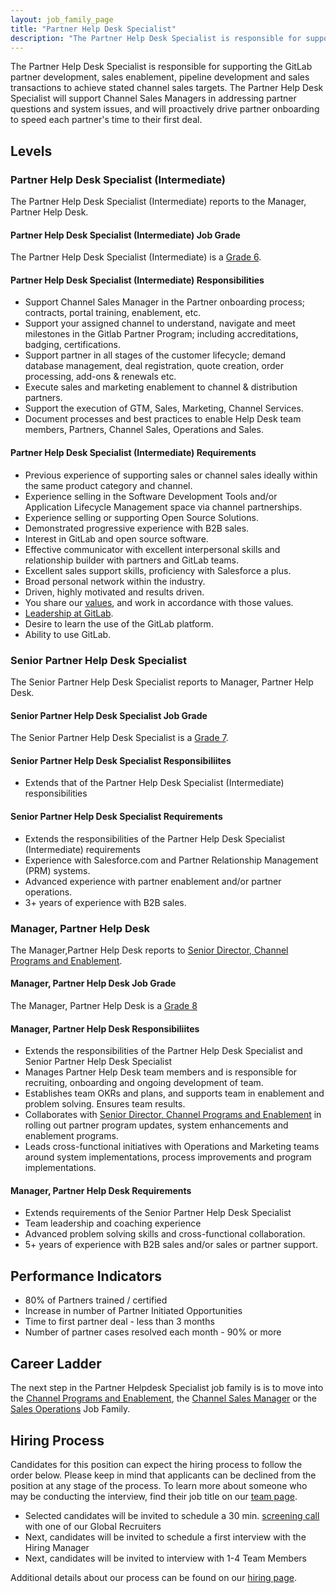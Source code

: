```yaml
---
layout: job_family_page
title: "Partner Help Desk Specialist"
description: "The Partner Help Desk Specialist is responsible for supporting the GitLab partner development, sales enablement, pipeline development and sales transactions. "
---
```


The Partner Help Desk Specialist is responsible for supporting the GitLab partner development, sales enablement, pipeline development and sales transactions to achieve stated channel sales targets.  The Partner Help Desk Specialist will support Channel Sales Managers in addressing partner questions and system issues, and will proactively drive partner onboarding to speed each partner's time to their first deal.

## Levels

### Partner Help Desk Specialist (Intermediate)

The Partner Help Desk Specialist (Intermediate) reports to the Manager, Partner Help Desk.

#### Partner Help Desk Specialist (Intermediate) Job Grade

The Partner Help Desk Specialist (Intermediate) is a [Grade 6](/handbook/total-rewards/compensation/compensation-calculator/#gitlab-job-grades).

#### Partner Help Desk Specialist (Intermediate) Responsibilities

- Support Channel Sales Manager in the Partner onboarding process; contracts, portal training, enablement, etc.
- Support your assigned channel to understand, navigate and meet milestones in the Gitlab Partner Program; including accreditations, badging, certifications.
- Support partner in all stages of the customer lifecycle; demand database management, deal registration, quote creation, order processing, add-ons & renewals etc.
- Execute sales and marketing enablement to channel & distribution partners.
- Support the execution of GTM, Sales, Marketing, Channel Services.
- Document processes and best practices to enable Help Desk team members, Partners, Channel Sales, Operations and Sales.

#### Partner Help Desk Specialist (Intermediate) Requirements

- Previous experience of supporting sales or channel sales ideally within the same product category and channel.
- Experience selling in the Software Development Tools and/or Application Lifecycle Management space via channel partnerships.
- Experience selling or supporting Open Source Solutions.
- Demonstrated progressive experience with B2B sales.
- Interest in GitLab and open source software.
- Effective communicator with excellent interpersonal skills and relationship builder with partners and GitLab teams.
- Excellent sales support skills, proficiency with Salesforce a plus.
- Broad personal network within the industry.
- Driven, highly motivated and results driven.
- You share our [values](/handbook/values/), and work in accordance with those values.
- [Leadership at GitLab](/handbook/leadership/).
- Desire to learn the use of the GitLab platform.
- Ability to use GitLab.


### Senior Partner Help Desk Specialist

The Senior Partner Help Desk Specialist reports to Manager, Partner Help Desk.

#### Senior Partner Help Desk Specialist Job Grade

The Senior Partner Help Desk Specialist is a [Grade 7](/handbook/total-rewards/compensation/compensation-calculator/#gitlab-job-grades).

#### Senior Partner Help Desk Specialist Responsibiliites

- Extends that of the Partner Help Desk Specialist (Intermediate) responsibilities

#### Senior Partner Help Desk Specialist Requirements

- Extends the responsibilities of the Partner Help Desk Specialist (Intermediate) requirements
- Experience with Salesforce.com and Partner Relationship Management (PRM) systems.
- Advanced experience with partner enablement and/or partner operations.
- 3+ years of experience with B2B sales.


### Manager, Partner Help Desk

The Manager,Partner Help Desk reports to [Senior Director, Channel Programs and Enablement](/job-families/sales/director-channel-programs-and-enablement/).

#### Manager, Partner Help Desk  Job Grade

The Manager, Partner Help Desk is a [Grade 8](/handbook/total-rewards/compensation/compensation-calculator/#gitlab-job-grades)

#### Manager, Partner Help Desk Responsibiliites

- Extends the responsibilities of the Partner Help Desk Specialist and Senior Partner Help Desk Specialist
- Manages  Partner Help Desk team members and is responsible for recruiting, onboarding and ongoing development of team.  
- Establishes team OKRs and plans, and supports team in enablement and problem solving.  Ensures team results.
- Collaborates with [Senior Director, Channel Programs and Enablement](/job-families/sales/director-channel-programs-and-enablement/) in rolling out partner program updates, system enhancements and enablement programs.
- Leads cross-functional initiatives with Operations and Marketing teams around system implementations, process improvements and program implementations.

#### Manager, Partner Help Desk Requirements

- Extends requirements of the Senior Partner Help Desk Specialist
- Team leadership and coaching experience
- Advanced problem solving skills and cross-functional collaboration.
- 5+ years of experience with B2B sales and/or sales or partner support.

## Performance Indicators
- 80% of Partners trained / certified
- Increase in number of Partner Initiated Opportunities
- Time to first partner deal - less than 3 months
- Number of partner cases resolved each month - 90% or more

## Career Ladder

The next step in the Partner Helpdesk Specialist job family is is to move into the [Channel Programs and Enablement](https://about.gitlab.com/job-families/sales/director-channel-programs-and-enablement/), the [Channel Sales Manager](https://about.gitlab.com/job-families/sales/channel-sales-manager/) or the [Sales Operations](https://about.gitlab.com/job-families/sales/sales-operations/) Job Family.

## Hiring Process

Candidates for this position can expect the hiring process to follow the order below. Please keep in mind that applicants can be declined from the position at any stage of the process. To learn more about someone who may be conducting the interview, find their job title on our [team page](https://about.gitlab.com/company/team/).

- Selected candidates will be invited to schedule a 30 min. [screening call](/handbook/hiring/interviewing/#screening-call) with one of our Global Recruiters
- Next, candidates will be invited to schedule a first interview with the Hiring Manager
- Next, candidates will be invited to interview with 1-4 Team Members

Additional details about our process can be found on our [hiring page](/handbook/hiring/).
